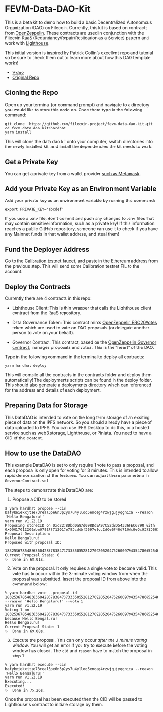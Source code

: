 # FEVM-Data-DAO-Kit

This is a beta kit to demo how to build a basic Decentralized Autonomous Organization (DAO) on Filecoin. Currently, this kit is based on contracts from [OpenZeppelin](https://docs.openzeppelin.com/contracts/4.x/governance). These contracts are used in conjunction with the Filecoin RaaS (Redundancy/Repair/Replication as a Service) pattern and work with [Lighthouse](https://lighthouse.storage).

This initial version is inspired by Patrick Collin's excellent repo and tutorial so be sure to check them out to learn more about how this DAO template works!

* [Video](https://www.youtube.com/watch?v=AhJtmUqhAqg)
* [Original Repo](https://github.com/PatrickAlphaC/dao-template)

## Cloning the Repo

Open up your terminal (or command prompt) and navigate to a directory you would like to store this code on. Once there type in the following command:


```
git clone  https://github.com/filecoin-project/fevm-data-dao-kit.git
cd fevm-data-dao-kit/hardhat
yarn install
```


This will clone the data dao kit onto your computer, switch directories into the newly installed kit, and install the dependencies the kit needs to work.

## Get a Private Key

You can get a private key from a wallet provider [such as Metamask](https://metamask.zendesk.com/hc/en-us/articles/360015289632-How-to-export-an-account-s-private-key).


## Add your Private Key as an Environment Variable

Add your private key as an environment variable by running this command:

 ```
export PRIVATE_KEY='abcdef'
```

If you use a .env file, don't commit and push any changes to .env files that may contain sensitive information, such as a private key! If this information reaches a public GitHub repository, someone can use it to check if you have any Mainnet funds in that wallet address, and steal them!

## Fund the Deployer Address

Go to the [Calibration testnet faucet](https://faucet.calibration.fildev.network/), and paste in the Ethereum address from the previous step. This will send some Calibration testnet FIL to the account.

## Deploy the Contracts

Currently there are 4 contracts in this repo:

* Lighthouse Client: This is thin wrapper that calls the Lighthouse client contract from the RaaS repository. 

* Data Governance Token: This contract mints [OpenZeppelin ERC20Votes](https://docs.openzeppelin.com/contracts/4.x/api/token/erc20#ERC20Votes) token which are used to vote on DAO proposals (or delegate another person to vote on your behalf).

* Governor Contract: This contract, based on the [OpenZeppelin Governor contract](https://docs.openzeppelin.com/contracts/4.x/api/governance#Governor), manages proposals and votes. This is the "heart" of the DAO.


Type in the following command in the terminal to deploy all contracts:

 ```
yarn hardhat deploy
```

This will compile all the contracts in the contracts folder and deploy them automatically! The deployments scripts can be found in the deploy folder. This should also generate a deployments directory which can referenced for the address and details of each deployment.

## Preparing Data for Storage

This DataDAO is intended to vote on the long term storage of an exsiting piece of data on the IPFS network.
So you should already have a piece of data uploaded to IPFS. You can use IPFS Desktop to do this, or a hosted
service such as web3.storage, Lighthouse, or Piniata. You need to have a CID of the content.

## How to use the DataDAO

This example DataDAO is set to only require 1 vote to pass a proposal, and each proposal is only open for voting for 3
minutes. This is intended to allow rapid demonstration of the features. You can adjust these parameters in `GovernorContract.sol`.

The steps to demonstrate this DataDAO are:

1. Propose a CID to be stored
```
$ yarn hardhat propose --cid bafybeiekxjtze73real6pe6n3p2ys7u4ylloq5enoeg4rzwjgujyqgnixa --reason 'Hello Bengaluru!'
yarn run v1.22.19
Proposing storeCID on 0xc2278Dbd0a87d098Dd2A97C52dBD54336FEC6790 with 0x00017012208aba67927f712017e793cddbf5897e9cc2d6e8748d710dc8e6c935138819a8b8
Proposal Description:
Hello Bengaluru!
Proposed with proposal ID:
  18325367854836360428578384737333505528127092052047626009794354786652540365561
Current Proposal State: 0
✨  Done in 68.01s.
```

2. Vote on the proposal. It only requires a single vote to become valid. This vote has to occur within the 3-minute voting
window from when the proposal was submitted. Insert the proposal ID from above into the command below:
```
% yarn hardhat vote --proposal-id 18325367854836360428578384737333505528127092052047626009794354786652540365561 --reason 'Hello Bengaluru!' --vote 1
yarn run v1.22.19
Voting 1 on 18325367854836360428578384737333505528127092052047626009794354786652540365561 because Hello Bengaluru!
Hello Bengaluru!
Current Proposal State: 1
✨  Done in 69.08s.
```

3. Execute the proposal. This can only occur *after the 3 minute voting window*. You will get an error if you try to
execute before the voting window has closed. The `cid` and `reason` have to match the proposal in step 1.
```
% yarn hardhat execute --cid bafybeiekxjtze73real6pe6n3p2ys7u4ylloq5enoeg4rzwjgujyqgnixa --reason 'Hello Bengaluru!'
yarn run v1.22.19
Executing...
Executed!
✨  Done in 75.26s.
```

Once the proposal has been executed then the CID will be passed to Lighthouse's contract to initiate storage by them. 

